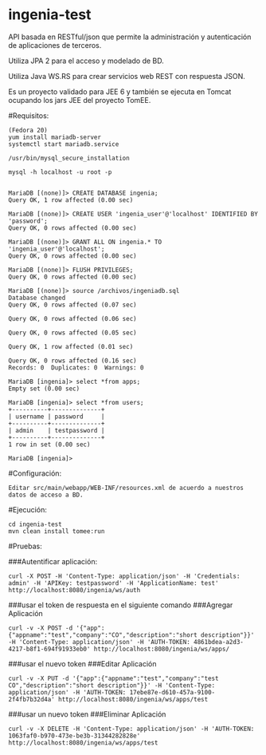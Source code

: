 ingenia-test
============

API basada en RESTful/json que permite la administración y autenticación de aplicaciones de  terceros.



Utiliza JPA 2 para el acceso y modelado de BD.

Utiliza Java WS.RS para crear servicios web REST con respuesta JSON.

Es un proyecto validado para JEE 6 y también se ejecuta en Tomcat ocupando los jars JEE del proyecto TomEE.


#Requisitos:

```
(Fedora 20)
yum install mariadb-server
systemctl start mariadb.service

/usr/bin/mysql_secure_installation 

mysql -h localhost -u root -p


MariaDB [(none)]> CREATE DATABASE ingenia;
Query OK, 1 row affected (0.00 sec)

MariaDB [(none)]> CREATE USER 'ingenia_user'@'localhost' IDENTIFIED BY 'password';
Query OK, 0 rows affected (0.00 sec)

MariaDB [(none)]> GRANT ALL ON ingenia.* TO 'ingenia_user'@'localhost';
Query OK, 0 rows affected (0.00 sec)

MariaDB [(none)]> FLUSH PRIVILEGES;
Query OK, 0 rows affected (0.00 sec)

MariaDB [(none)]> source /archivos/ingeniadb.sql
Database changed
Query OK, 0 rows affected (0.07 sec)

Query OK, 0 rows affected (0.06 sec)

Query OK, 0 rows affected (0.05 sec)

Query OK, 1 row affected (0.01 sec)

Query OK, 0 rows affected (0.16 sec)               
Records: 0  Duplicates: 0  Warnings: 0

MariaDB [ingenia]> select *from apps;
Empty set (0.00 sec)

MariaDB [ingenia]> select *from users;
+----------+--------------+
| username | password     |
+----------+--------------+
| admin    | testpassword |
+----------+--------------+
1 row in set (0.00 sec)

MariaDB [ingenia]> 

```

#Configuración:
```
Editar src/main/webapp/WEB-INF/resources.xml de acuerdo a nuestros datos de acceso a BD.
```

#Ejecución:
```
cd ingenia-test
mvn clean install tomee:run
```

#Pruebas:


###Autentificar aplicación:
```
curl -X POST -H 'Content-Type: application/json' -H 'Credentials: admin' -H 'APIKey: testpassword' -H 'ApplicationName: test' http://localhost:8080/ingenia/ws/auth
```

###usar el token de respuesta en el siguiente comando
###Agregar Aplicación
```
curl -v -X POST -d '{"app":{"appname":"test","company":"CO","description":"short description"}}' -H 'Content-Type: application/json' -H 'AUTH-TOKEN: 4861bdea-a2d3-4217-b8f1-694f91933eb0' http://localhost:8080/ingenia/ws/apps/
```

###usar el nuevo token
###Editar Aplicación
```
curl -v -X PUT -d '{"app":{"appname":"test","company":"test CO","description":"short description"}}' -H 'Content-Type: application/json' -H 'AUTH-TOKEN: 17ebe87e-d610-457a-9100-2f4fb7b32d4a' http://localhost:8080/ingenia/ws/apps/test
```

###usar un nuevo token
###Eliminar Aplicación
```
curl -v -X DELETE -H 'Content-Type: application/json' -H 'AUTH-TOKEN: 1063faf0-b970-473e-be3b-31344282828e' http://localhost:8080/ingenia/ws/apps/test

```









